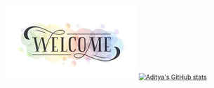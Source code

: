 [![Aditya's Github Welcome Banner](./assests/welcome.jfif)](adityaphaswal.github.io)
[![Aditya's GitHub stats](https://github-readme-stats.vercel.app/api?username=adityaphalswal)](https://github.com/adityaphalswal/github-readme-stats)